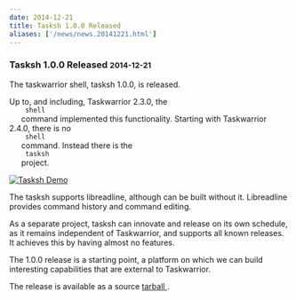 ```yaml
---
date: 2014-12-21
title: Tasksh 1.0.0 Released
aliases: ['/news/news.20141221.html']
---
```

<div class="col-md-8 main">
 <div class="row">
  <h3>
   Tasksh 1.0.0 Released
   <small>
    2014-12-21
   </small>
  </h3>
  <p>
   The taskwarrior shell, tasksh 1.0.0, is released.
  </p>
  <p>
   Up to, and including, Taskwarrior 2.3.0, the
   <code>
    shell
   </code>
   command implemented this functionality. Starting with Taskwarrior
            2.4.0, there is no
   <code>
    shell
   </code>
   command. Instead there is the
   <code>
    tasksh
   </code>
   project.
  </p>
  <a href="/news/images/tasksh.png">
   <img alt="Tasksh Demo" class="img-thumbnail" src="/news/images/tasksh.png"/>
  </a>
  <p>
   The tasksh supports libreadline, although can be built without it.
            Libreadline provides command history and command editing.
  </p>
  <p>
   As a separate project, tasksh can innovate and release on its own
            schedule, as it remains independent of Taskwarrior, and supports all
            known releases. It achieves this by having almost no features.
  </p>
  <p>
   The 1.0.0 release is a starting point, a platform on which we can
            build interesting capabilities that are external to Taskwarrior.
  </p>
  <p>
   The release is available as a source
   <a href="/download/tasksh-latest.tar.gz">
    tarball
   </a>
   .
  </p>
 </div>
</div>


